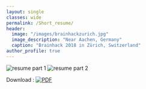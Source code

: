 ```yaml
---
layout: single
classes: wide
permalink: /Short_resume/
header:
  image: "/images/brainhackzurich.jpg"
  image_description: "Near Aachen, Germany"
  caption: "Brainhack 2018 in Zürich, Switzerland"
author_profile: true
---
```


<img src="{{ site.url }}{{ site.baseurl }}/images/Resume_LefortBesnard-1.png" alt="resume part 1">
<img src="{{ site.url }}{{ site.baseurl }}/images/Resume_LefortBesnard-2.png" alt="resume part 2">


Download : [![PDF](icon/pdf-icon.png)](/Resume_LefortBesnard.pdf)

